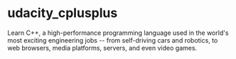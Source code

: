 # udacity_cplusplus
Learn C++, a high-performance programming language used in the world's most exciting engineering jobs -- from self-driving cars and robotics, to web browsers, media platforms, servers, and even video games.
